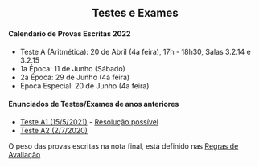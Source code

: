 
<h2 align="center"> Testes e Exames </h2>  

#### Calendário de Provas Escritas 2022
- Teste A (Aritmética): 20 de Abril (4a feira), 17h - 18h30, Salas 3.2.14 e 3.2.15
- 1a Época: 11 de Junho (Sábado)
- 2a Época: 29 de Junho (4a feira)
- Época Especial: 20 de Junho (4a feira)

#### Enunciados de Testes/Exames de anos anteriores

- [Teste A1 (15/5/2021)](http://cfloren.wdfiles.com/local--files/discreta/TA1-21.pdf) - [Resolução possível](http://cfloren.wdfiles.com/local--files/discreta/TA1-21-Res.pdf)
- [Teste A2 (2/7/2020)](http://cfloren.wdfiles.com/local--files/discreta/TA2-20.pdf)

O peso das provas escritas na nota final, está definido nas [Regras de Avaliação](avaliacao.md)
